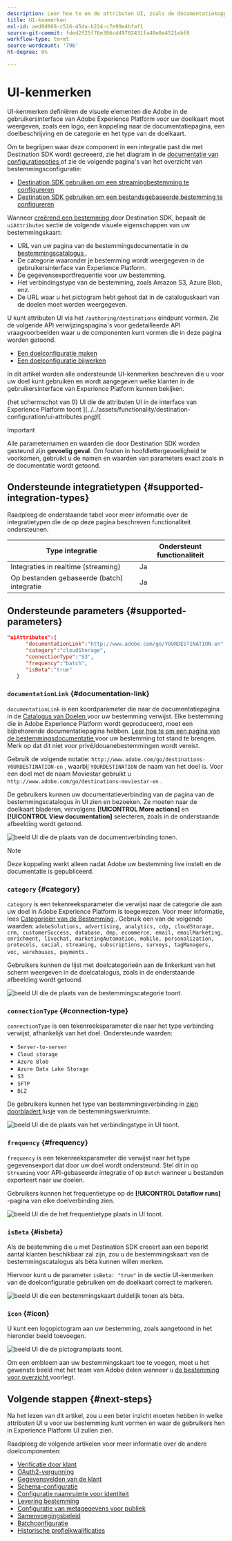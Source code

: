 ```yaml
---
description: Leer hoe te om de attributen UI, zoals de documentatiekoppeling, de categorie van de bestemmingskaart, en het type en de frequentie van bestemmingsverbinding, voor bestemmingen te vormen die met Destination SDK worden gebouwd.
title: UI-kenmerken
exl-id: aed8d868-c516-45da-b224-c7e99e4bfaf1
source-git-commit: fded2f25f76e396cd49702431fa40e8e4521ebf8
workflow-type: tm+mt
source-wordcount: '796'
ht-degree: 0%

---
```


# UI-kenmerken

UI-kenmerken definiëren de visuele elementen die Adobe in de gebruikersinterface van Adobe Experience Platform voor uw doelkaart moet weergeven, zoals een logo, een koppeling naar de documentatiepagina, een doelbeschrijving en de categorie en het type van de doelkaart.

Om te begrijpen waar deze component in een integratie past die met Destination SDK wordt gecreeerd, zie het diagram in de [ documentatie van configuratieopties ](../configuration-options.md) of zie de volgende pagina&#39;s van het overzicht van bestemmingsconfiguratie:

* [Destination SDK gebruiken om een streamingbestemming te configureren](../../guides/configure-destination-instructions.md#create-destination-configuration)
* [Destination SDK gebruiken om een bestandsgebaseerde bestemming te configureren](../../guides/configure-file-based-destination-instructions.md#create-destination-configuration)

Wanneer [ creërend een bestemming ](../../authoring-api/destination-configuration/create-destination-configuration.md) door Destination SDK, bepaalt de `uiAttributes` sectie de volgende visuele eigenschappen van uw bestemmingskaart:

* URL van uw pagina van de bestemmingsdocumentatie in de [ bestemmingscatalogus ](../../../catalog/overview.md).
* De categorie waaronder je bestemming wordt weergegeven in de gebruikersinterface van Experience Platform.
* De gegevensexportfrequentie voor uw bestemming.
* Het verbindingstype van de bestemming, zoals Amazon S3, Azure Blob, enz.
* De URL waar u het pictogram hebt gehost dat in de cataloguskaart van de doelen moet worden weergegeven.

U kunt attributen UI via het `/authoring/destinations` eindpunt vormen. Zie de volgende API verwijzingspagina&#39;s voor gedetailleerde API vraagvoorbeelden waar u de componenten kunt vormen die in deze pagina worden getoond.

* [Een doelconfiguratie maken](../../authoring-api/destination-configuration/create-destination-configuration.md)
* [Een doelconfiguratie bijwerken](../../authoring-api/destination-configuration/update-destination-configuration.md)

In dit artikel worden alle ondersteunde UI-kenmerken beschreven die u voor uw doel kunt gebruiken en wordt aangegeven welke klanten in de gebruikersinterface van Experience Platform kunnen bekijken.

{het schermschot van 0} UI die de attributen UI in de interface van Experience Platform toont ](../../assets/functionality/destination-configuration/ui-attributes.png)![

>[!IMPORTANT]
>
>Alle parameternamen en waarden die door Destination SDK worden gesteund zijn **gevoelig geval**. Om fouten in hoofdlettergevoeligheid te voorkomen, gebruikt u de namen en waarden van parameters exact zoals in de documentatie wordt getoond.

## Ondersteunde integratietypen {#supported-integration-types}

Raadpleeg de onderstaande tabel voor meer informatie over de integratietypen die de op deze pagina beschreven functionaliteit ondersteunen.

| Type integratie | Ondersteunt functionaliteit |
|---|---|
| Integraties in realtime (streaming) | Ja |
| Op bestanden gebaseerde (batch) integratie | Ja |

## Ondersteunde parameters {#supported-parameters}

```json
"uiAttributes":{
      "documentationLink":"http://www.adobe.com/go/YOURDESTINATION-en",
      "category":"cloudStorage",
      "connectionType":"S3",
      "frequency":"batch",
      "isBeta":"true"
   }
```

### `documentationLink` {#documentation-link}

`documentationLink` is een koordparameter die naar de documentatiepagina in de [ Catalogus van Doelen ](../../../catalog/overview.md) voor uw bestemming verwijst. Elke bestemming die in Adobe Experience Platform wordt geproduceerd, moet een bijbehorende documentatiepagina hebben. [ Leer hoe te om een pagina van de bestemmingsdocumentatie ](../../docs-framework/documentation-instructions.md) voor uw bestemming tot stand te brengen. Merk op dat dit niet voor privé/douanebestemmingen wordt vereist.

Gebruik de volgende notatie: `http://www.adobe.com/go/destinations-YOURDESTINATION-en` , waarbij `YOURDESTINATION` de naam van het doel is. Voor een doel met de naam Moviestar gebruikt u `http://www.adobe.com/go/destinations-moviestar-en` .

De gebruikers kunnen uw documentatieverbinding van de pagina van de bestemmingscatalogus in UI zien en bezoeken. Ze moeten naar de doelkaart bladeren, vervolgens **[!UICONTROL More actions]** en **[!UICONTROL View documentation]** selecteren, zoals in de onderstaande afbeelding wordt getoond.

![ beeld UI die de plaats van de documentverbinding tonen.](../../assets/functionality/destination-configuration/ui-attributes-doc-link.png)

>[!NOTE]
>
>Deze koppeling werkt alleen nadat Adobe uw bestemming live instelt en de documentatie is gepubliceerd.

### `category` {#category}

`category` is een tekenreeksparameter die verwijst naar de categorie die aan uw doel in Adobe Experience Platform is toegewezen. Voor meer informatie, lees [ Categorieën van de Bestemming ](../../../destination-types.md). Gebruik een van de volgende waarden: `adobeSolutions, advertising, analytics, cdp, cloudStorage, crm, customerSuccess, database, dmp, ecommerce, email, emailMarketing, enrichment, livechat, marketingAutomation, mobile, personalization, protocols, social, streaming, subscriptions, surveys, tagManagers, voc, warehouses, payments` .

Gebruikers kunnen de lijst met doelcategorieën aan de linkerkant van het scherm weergeven in de doelcatalogus, zoals in de onderstaande afbeelding wordt getoond.

![ beeld UI die de plaats van de bestemmingscategorie toont.](../../assets/functionality/destination-configuration/ui-attributes-category.png)

### `connectionType` {#connection-type}

`connectionType` is een tekenreeksparameter die naar het type verbinding verwijst, afhankelijk van het doel. Ondersteunde waarden: <ul><li>`Server-to-server`</li><li>`Cloud storage`</li><li>`Azure Blob`</li><li>`Azure Data Lake Storage`</li><li>`S3`</li><li>`SFTP`</li><li>`DLZ`</li></ul>

De gebruikers kunnen het type van bestemmingsverbinding in [ zien doorbladert ](../../../ui/destinations-workspace.md#browse) lusje van de bestemmingswerkruimte.

![ beeld UI die de plaats van het verbindingstype in UI toont.](../../assets/functionality/destination-configuration/ui-attributes-connection.png)

### `frequency` {#frequency}

`frequency` is een tekenreeksparameter die verwijst naar het type gegevensexport dat door uw doel wordt ondersteund. Stel dit in op `Streaming` voor API-gebaseerde integratie of op `Batch` wanneer u bestanden exporteert naar uw doelen.

Gebruikers kunnen het frequentietype op de **[!UICONTROL Dataflow runs]** -pagina van elke doelverbinding zien.

![ beeld UI die de het frequentietype plaats in UI toont.](../../assets/functionality/destination-configuration/ui-attributes-frequency.png)

### `isBeta` {#isbeta}

Als de bestemming die u met Destination SDK creeert aan een beperkt aantal klanten beschikbaar zal zijn, zou u de bestemmingskaart van de bestemmingscatalogus als bèta kunnen willen merken.

Hiervoor kunt u de parameter `isBeta: "true"` in de sectie UI-kenmerken van de doelconfiguratie gebruiken om de doelkaart correct te markeren.

![ beeld UI die een bestemmingskaart duidelijk tonen als bèta.](../../assets/functionality/destination-configuration/ui-attributes-isbeta.png)

### `icon` {#icon}

U kunt een logopictogram aan uw bestemming, zoals aangetoond in het hieronder beeld toevoegen.

![ beeld UI die de pictogramplaats toont.](../../assets/functionality/destination-configuration/ui-attributes-icon.png)

Om een embleem aan uw bestemmingskaart toe te voegen, moet u het gewenste beeld met het team van Adobe delen wanneer u [ de bestemming voor overzicht ](../../guides/submit-destination.md#logo) voorlegt.

## Volgende stappen {#next-steps}

Na het lezen van dit artikel, zou u een beter inzicht moeten hebben in welke attributen UI u voor uw bestemming kunt vormen en waar de gebruikers hen in Experience Platform UI zullen zien.

Raadpleeg de volgende artikelen voor meer informatie over de andere doelcomponenten:

* [Verificatie door klant](customer-authentication.md)
* [OAuth2-vergunning](oauth2-authorization.md)
* [Gegevensvelden van de klant](customer-data-fields.md)
* [Schema-configuratie](schema-configuration.md)
* [Configuratie naamruimte voor identiteit](identity-namespace-configuration.md)
* [Levering bestemming](destination-delivery.md)
* [Configuratie van metagegevens voor publiek](audience-metadata-configuration.md)
* [Samenvoegingsbeleid](aggregation-policy.md)
* [Batchconfiguratie](batch-configuration.md)
* [Historische profielkwalificaties](historical-profile-qualifications.md)
